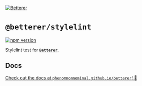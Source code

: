 [![Betterer](https://raw.githubusercontent.com/phenomnomnominal/betterer/master/website/static/img/header.png)](https://phenomnomnominal.github.io/betterer/)

# `@betterer/stylelint`

[![npm version](https://img.shields.io/npm/v/@betterer/stylelint.svg)](https://www.npmjs.com/package/@betterer/stylelint)

Stylelint test for [**`Betterer`**](https://github.com/phenomnomnominal/betterer).

## Docs

[Check out the docs at `phenomnomnominal.github.io/betterer`! 🎉](https://phenomnomnominal.github.io/betterer/docs/built-in-tests#bettererstylelint)

